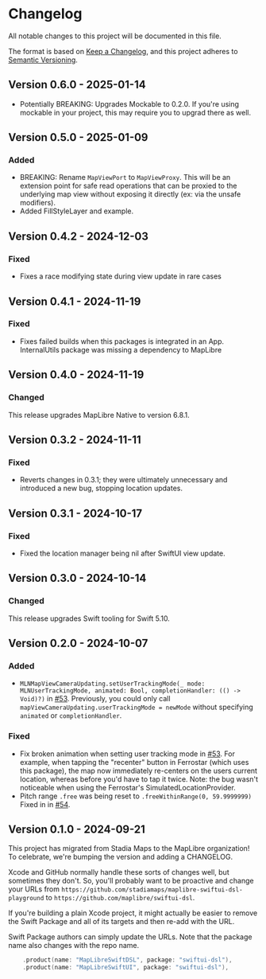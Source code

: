 # Changelog

All notable changes to this project will be documented in this file.

The format is based on [Keep a Changelog](https://keepachangelog.com/en/1.1.0/),
and this project adheres to [Semantic Versioning](https://semver.org/spec/v2.0.0.html).

## Version 0.6.0 - 2025-01-14

- Potentially BREAKING: Upgrades Mockable to 0.2.0. If you're using mockable in your project, this may require you to upgrad there as well.

## Version 0.5.0 - 2025-01-09

### Added

- BREAKING: Rename `MapViewPort` to `MapViewProxy`. This will be an extension point for safe read operations that can be proxied to the underlying map view without exposing it directly (ex: via the unsafe modifiers).
- Added FillStyleLayer and example.

## Version 0.4.2 - 2024-12-03

### Fixed

- Fixes a race modifying state during view update in rare cases

## Version 0.4.1 - 2024-11-19

### Fixed

- Fixes failed builds when this packages is integrated in an App. InternalUtils package was missing a dependency to MapLibre

## Version 0.4.0 - 2024-11-19

### Changed

This release upgrades MapLibre Native to version 6.8.1. 

## Version 0.3.2 - 2024-11-11

### Fixed

- Reverts changes in 0.3.1; they were ultimately unnecessary and introduced a new bug, stopping location updates.

## Version 0.3.1 - 2024-10-17

### Fixed

- Fixed the location manager being nil after SwiftUI view update.

## Version 0.3.0 - 2024-10-14

### Changed

This release upgrades Swift tooling for Swift 5.10.

## Version 0.2.0 - 2024-10-07

### Added

- `MLNMapViewCameraUpdating.setUserTrackingMode(_ mode: MLNUserTrackingMode, animated: Bool, completionHandler: (() -> Void)?)`
  in [#53](https://github.com/maplibre/swiftui-dsl/pull/53).
  Previously, you could only call `mapViewCameraUpdating.userTrackingMode = newMode`
  without specifying `animated` or `completionHandler`.

### Fixed

- Fix broken animation when setting user tracking mode in [#53](https://github.com/maplibre/swiftui-dsl/pull/53).
  For example, when tapping the "recenter" button in Ferrostar (which uses this
  package), the map now immediately re-centers on the users current location,
  whereas before you'd have to tap it twice. Note: the bug wasn't noticeable
  when using the Ferrostar's SimulatedLocationProvider.
- Pitch range `.free` was being reset to `.freeWithinRange(0, 59.9999999)`
  Fixed in in [#54](https://github.com/maplibre/swiftui-dsl/pull/54).

## Version 0.1.0 - 2024-09-21

This project has migrated from Stadia Maps to the MapLibre organization!
To celebrate, we're bumping the version and adding a CHANGELOG.

Xcode and GitHub normally handle these sorts of changes well,
but sometimes they don't.
So, you'll probably want to be proactive and change your URLs from
`https://github.com/stadiamaps/maplibre-swiftui-dsl-playground`
to `https://github.com/maplibre/swiftui-dsl`.

If you're building a plain Xcode project, it might actually be easier to remove the Swift Package
and all of its targets and then re-add with the URL.

Swift Package authors can simply update the URLs.
Note that the package name also changes with the repo name.

```swift
    .product(name: "MapLibreSwiftDSL", package: "swiftui-dsl"),
    .product(name: "MapLibreSwiftUI", package: "swiftui-dsl"),
```
